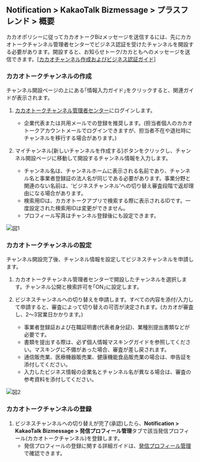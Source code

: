 ## Notification > KakaoTalk Bizmessage > プラスフレンド > 概要
カカオポリシーに従ってカカオトークBizメッセージを送信するには、先にカカオトークチャンネル管理者センターでビジネス認証を受けたチャンネルを開設する必要があります。開設すると、お知らせトーク/カカともへのメッセージを送信できます。[[カカオチャンネル作成およびビジネス認証ガイド]](https://kakaobusiness.gitbook.io/main/channel/start)


### カカオトークチャンネルの作成
チャンネル開設ページの上にある｢情報入力ガイド｣をクリックすると、関連ガイドが表示されます。

1. [カカオトークチャンネル管理者センター](https://accounts.kakao.com/login/?continue=https%3A%2F%2Fbusiness.kakao.com%2Fdashboard%2F#login)にログインします。
    * 企業代表または共用メールでの登録を推奨します。(担当者個人のカカオトークアカウントメールでログインできますが、担当者不在や退社時にチャンネルを移行する場合があります。)

2. マイチャンネル[新しいチャンネルを作成する]ボタンをクリックし、チャンネル開設ページに移動して開設するチャンネル情報を入力します。
    * チャンネル名は、チャンネルホームに表示される名前であり、チャンネル名と事業者登録証の法人名が同じである必要があります。事業分野と関連のない名前は、‘ビジネスチャンネル’への切り替え審査段階で返却理由になる場合があります。
    * 検索用IDは、カカオトークアプリで検索する際に表示されるIDです。一度設定された検索用IDは変更ができません。
    * プロフィール写真はチャンネル登録後にも設定できます。

![図1](https://static.toastoven.net/prod_alimtalk/KTB_Image_1.png)

### カカオトークチャンネルの設定
チャンネル開設完了後、チャンネル情報を設定してビジネスチャンネルを申請します。

1. カカオトークチャンネル管理者センターで開設したチャンネルを選択します。チャンネル公開と検索許可を｢ON｣に設定します。

2. ビジネスチャンネルへの切り替えを申請します。すべての内容を添付/入力して申請すると、審査によって切り替えの可否が決定されます。(カカオが審査し、2～3営業日かかります。)
    * 事業者登録証および在職証明書(代表者身分証)、業種別提出書類などが必要です。
    * 書類を提出する際は、必ず個人情報マスキングガイドを参照してください。マスキングに不備があった場合、審査が差し戻されます。
    * 通信販売業、医療機器販売業、健康機能食品販売業の場合は、申告証を添付してください。
    * 入力したビジネス情報の企業名とチャンネル名が異なる場合は、審査の参考資料を添付してください。

![図2](https://static.toastoven.net/prod_alimtalk/KTB_Image_1.png)

### カカオトークチャンネルの登録
1. ビジネスチャンネルへの切り替えが完了(承認)したら、**Notification > KakaoTalk Bizmessage > 発信プロフィール管理**タブで該当発信プロフィール(カカオトークチャンネル)を登録します。
    * 発信プロフィールの登録に関する詳細ガイドは、[発信プロフィール管理](https://docs.nhncloud.com/ko/Notification/KakaoTalk%20Bizmessage/ko/common-console-guide/#_5)で確認できます。
